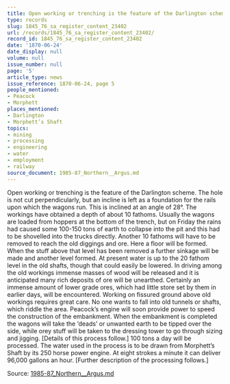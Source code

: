 ```yaml
---
title: Open working or trenching is the feature of the Darlington scheme.
type: records
slug: 1845_76_sa_register_content_23402
url: /records/1845_76_sa_register_content_23402/
record_id: 1845_76_sa_register_content_23402
date: '1870-06-24'
date_display: null
volume: null
issue_number: null
page: '5'
article_type: news
issue_reference: 1870-06-24, page 5
people_mentioned:
- Peacock
- Morphett
places_mentioned:
- Darlington
- Morphett’s Shaft
topics:
- mining
- processing
- engineering
- water
- employment
- railway
source_document: 1985-87_Northern__Argus.md
---
```


Open working or trenching is the feature of the Darlington scheme.  The hole is not cut perpendicularly, but an incline is left as a foundation for the rails upon which the wagons run.  This is inclined at an angle of 28°.  The workings have obtained a depth of about 10 fathoms.  Usually the wagons are loaded from hoppers at the bottom of the trench, but on Friday the rains had caused some 100-150 tons of earth to collapse into the pit and this had to be shovelled into the trucks directly.  Another 10 fathoms will have to be removed to reach the old diggings and ore.  Here a floor will be formed.  When the stuff above that level has been removed a further sinkage will be made and another level formed.  At present water is up to the 20 fathom level in the old shafts, though that could easily be lowered.  In driving among the old workings immense masses of wood will be released and it is anticipated many rich deposits of ore will be unearthed.  Certainly an immense amount of lower grade ores, which had little store set by them in earlier days, will be encountered.  Working on fissured ground above old workings requires great care.  No one wants to fall into old tunnels or shafts, which riddle the area.  Peacock’s engine will soon provide power to speed the construction of the embankment.  When the embankment is completed the wagons will take the ‘deads’ or unwanted earth to be tipped over the side, while orey stuff will be taken to the dressing tower to go through sizing and jigging.  [Details of this process follow.]  100 tons a day will be processed.  The water used in the process is to be drawn from Morphett’s Shaft by its 250 horse power engine.  At eight strokes a minute it can deliver 96,000 gallons an hour.  [Further description of the processing follows.]

Source: [1985-87_Northern__Argus.md](/downloads/markdown/1985-87_Northern__Argus.md)
